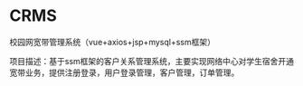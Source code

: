 # CRMS
校园网宽带管理系统（vue+axios+jsp+mysql+ssm框架）		

项目描述：基于ssm框架的客户关系管理系统，主要实现网络中心对学生宿舍开通宽带业务，提供注册登录，用户登录管理，客户管理，订单管理。
